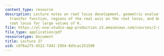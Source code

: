 ```yaml
---
content_type: resource
description: Lecture notes on root locus development, geometric evaluation of the
  transfer function, regions of the real axis on the root locus, and behavior of the
  root locus for large values of K.
file: https://ol-ocw-studio-app-production.s3.amazonaws.com/courses/2-004-dynamics-and-control-ii-spring-2008/c876a2f5d522fd4229546d3cac251590_lecture_27.pdf
file_type: application/pdf
resourcetype: Document
title: Lecture 27
uid: c876a2f5-d522-fd42-2954-6d3cac251590
---
```

